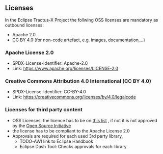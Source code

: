 


## Licenses

In the Eclipse Tractus-X Project the follwing OSS licenses are mandatory as outbound licenses:
- Apache 2.0
- CC BY 4.0 (for non-code artefact, e.g. images, documentation,...)

### Apache License 2.0
- SPDX-License-Identifier: Apache-2.0
- Link: https://www.apache.org/licenses/LICENSE-2.0

### Creative Commons Attribution 4.0 International (CC BY 4.0)
- SPDX-License-Identifier: CC-BY-4.0
- Link: https://creativecommons.org/licenses/by/4.0/legalcode

### Licenses for third party content

- OSS Licenses: the licence has to be on [this list](https://opensource.org/licenses/alphabetical) , if not it is not approved by the [Open Source Initiative](https://opensource.org/about)
- the license has to be compliant to the Apache License 2.0
- Approvals are required for each used 3rd party library,
  -  TODO-AWI link to Eclipse Handbook
  - Eclipse Dash Tool: Checks approvals for each library